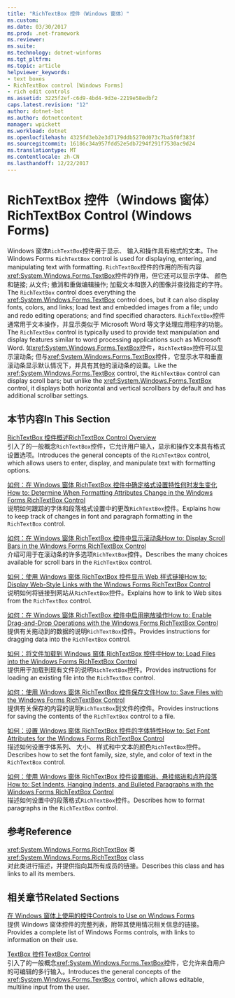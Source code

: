 ```yaml
---
title: "RichTextBox 控件（Windows 窗体）"
ms.custom: 
ms.date: 03/30/2017
ms.prod: .net-framework
ms.reviewer: 
ms.suite: 
ms.technology: dotnet-winforms
ms.tgt_pltfrm: 
ms.topic: article
helpviewer_keywords:
- text boxes
- RichTextBox control [Windows Forms]
- rich edit controls
ms.assetid: 3225f2ef-c6d9-4bd4-9d3e-2219e58edbf2
caps.latest.revision: "12"
author: dotnet-bot
ms.author: dotnetcontent
manager: wpickett
ms.workload: dotnet
ms.openlocfilehash: 4325fd3eb2e3d7179ddb5270d073c7ba5f0f383f
ms.sourcegitcommit: 16186c34a957fdd52e5db7294f291f7530ac9d24
ms.translationtype: MT
ms.contentlocale: zh-CN
ms.lasthandoff: 12/22/2017
---
```

# <a name="richtextbox-control-windows-forms"></a><span data-ttu-id="b54f6-102">RichTextBox 控件（Windows 窗体）</span><span class="sxs-lookup"><span data-stu-id="b54f6-102">RichTextBox Control (Windows Forms)</span></span>
<span data-ttu-id="b54f6-103">Windows 窗体`RichTextBox`控件用于显示、 输入和操作具有格式的文本。</span><span class="sxs-lookup"><span data-stu-id="b54f6-103">The Windows Forms `RichTextBox` control is used for displaying, entering, and manipulating text with formatting.</span></span> <span data-ttu-id="b54f6-104">`RichTextBox`控件的作用的所有内容<xref:System.Windows.Forms.TextBox>控件的作用，但它还可以显示字体、 颜色和链接; 从文件; 撤消和重做编辑操作; 加载文本和嵌入的图像并查找指定的字符。</span><span class="sxs-lookup"><span data-stu-id="b54f6-104">The `RichTextBox` control does everything the <xref:System.Windows.Forms.TextBox> control does, but it can also display fonts, colors, and links; load text and embedded images from a file; undo and redo editing operations; and find specified characters.</span></span> <span data-ttu-id="b54f6-105">`RichTextBox`控件通常用于文本操作，并显示类似于 Microsoft Word 等文字处理应用程序的功能。</span><span class="sxs-lookup"><span data-stu-id="b54f6-105">The `RichTextBox` control is typically used to provide text manipulation and display features similar to word processing applications such as Microsoft Word.</span></span> <span data-ttu-id="b54f6-106">如<xref:System.Windows.Forms.TextBox>控件，`RichTextBox`控件可以显示滚动条; 但与<xref:System.Windows.Forms.TextBox>控件，它显示水平和垂直滚动条显示默认情况下，并具有其他的滚动条的设置。</span><span class="sxs-lookup"><span data-stu-id="b54f6-106">Like the <xref:System.Windows.Forms.TextBox> control, the `RichTextBox` control can display scroll bars; but unlike the <xref:System.Windows.Forms.TextBox> control, it displays both horizontal and vertical scrollbars by default and has additional scrollbar settings.</span></span>  
  
## <a name="in-this-section"></a><span data-ttu-id="b54f6-107">本节内容</span><span class="sxs-lookup"><span data-stu-id="b54f6-107">In This Section</span></span>  
 [<span data-ttu-id="b54f6-108">RichTextBox 控件概述</span><span class="sxs-lookup"><span data-stu-id="b54f6-108">RichTextBox Control Overview</span></span>](../../../../docs/framework/winforms/controls/richtextbox-control-overview-windows-forms.md)  
 <span data-ttu-id="b54f6-109">引入了的一般概念`RichTextBox`控件，它允许用户输入，显示和操作文本具有格式设置选项。</span><span class="sxs-lookup"><span data-stu-id="b54f6-109">Introduces the general concepts of the `RichTextBox` control, which allows users to enter, display, and manipulate text with formatting options.</span></span>  
  
 [<span data-ttu-id="b54f6-110">如何：在 Windows 窗体 RichTextBox 控件中确定格式设置特性何时发生变化</span><span class="sxs-lookup"><span data-stu-id="b54f6-110">How to: Determine When Formatting Attributes Change in the Windows Forms RichTextBox Control</span></span>](../../../../docs/framework/winforms/controls/determine-when-formatting-attributes-change-wf-richtextbox-control.md)  
 <span data-ttu-id="b54f6-111">说明如何跟踪的字体和段落格式设置中的更改`RichTextBox`控件。</span><span class="sxs-lookup"><span data-stu-id="b54f6-111">Explains how to keep track of changes in font and paragraph formatting in the `RichTextBox` control.</span></span>  
  
 [<span data-ttu-id="b54f6-112">如何：在 Windows 窗体 RichTextBox 控件中显示滚动条</span><span class="sxs-lookup"><span data-stu-id="b54f6-112">How to: Display Scroll Bars in the Windows Forms RichTextBox Control</span></span>](../../../../docs/framework/winforms/controls/how-to-display-scroll-bars-in-the-windows-forms-richtextbox-control.md)  
 <span data-ttu-id="b54f6-113">介绍可用于在滚动条的许多选项`RichTextBox`控件。</span><span class="sxs-lookup"><span data-stu-id="b54f6-113">Describes the many choices available for scroll bars in the `RichTextBox` control.</span></span>  
  
 [<span data-ttu-id="b54f6-114">如何：使用 Windows 窗体 RichTextBox 控件显示 Web 样式链接</span><span class="sxs-lookup"><span data-stu-id="b54f6-114">How to: Display Web-Style Links with the Windows Forms RichTextBox Control</span></span>](../../../../docs/framework/winforms/controls/how-to-display-web-style-links-with-the-windows-forms-richtextbox-control.md)  
 <span data-ttu-id="b54f6-115">说明如何将链接到网站从`RichTextBox`控件。</span><span class="sxs-lookup"><span data-stu-id="b54f6-115">Explains how to link to Web sites from the `RichTextBox` control.</span></span>  
  
 [<span data-ttu-id="b54f6-116">如何：在 Windows 窗体 RichTextBox 控件中启用拖放操作</span><span class="sxs-lookup"><span data-stu-id="b54f6-116">How to: Enable Drag-and-Drop Operations with the Windows Forms RichTextBox Control</span></span>](../../../../docs/framework/winforms/controls/enable-drag-and-drop-operations-with-wf-richtextbox-control.md)  
 <span data-ttu-id="b54f6-117">提供有关拖动到的数据的说明`RichTextBox`控件。</span><span class="sxs-lookup"><span data-stu-id="b54f6-117">Provides instructions for dragging data into the `RichTextBox` control.</span></span>  
  
 [<span data-ttu-id="b54f6-118">如何：将文件加载到 Windows 窗体 RichTextBox 控件中</span><span class="sxs-lookup"><span data-stu-id="b54f6-118">How to: Load Files into the Windows Forms RichTextBox Control</span></span>](../../../../docs/framework/winforms/controls/how-to-load-files-into-the-windows-forms-richtextbox-control.md)  
 <span data-ttu-id="b54f6-119">提供用于加载到现有文件的说明`RichTextBox`控件。</span><span class="sxs-lookup"><span data-stu-id="b54f6-119">Provides instructions for loading an existing file into the `RichTextBox` control.</span></span>  
  
 [<span data-ttu-id="b54f6-120">如何：使用 Windows 窗体 RichTextBox 控件保存文件</span><span class="sxs-lookup"><span data-stu-id="b54f6-120">How to: Save Files with the Windows Forms RichTextBox Control</span></span>](../../../../docs/framework/winforms/controls/how-to-save-files-with-the-windows-forms-richtextbox-control.md)  
 <span data-ttu-id="b54f6-121">提供有关保存的内容的说明`RichTextBox`到文件的控件。</span><span class="sxs-lookup"><span data-stu-id="b54f6-121">Provides instructions for saving the contents of the `RichTextBox` control to a file.</span></span>  
  
 [<span data-ttu-id="b54f6-122">如何：设置 Windows 窗体 RichTextBox 控件的字体特性</span><span class="sxs-lookup"><span data-stu-id="b54f6-122">How to: Set Font Attributes for the Windows Forms RichTextBox Control</span></span>](../../../../docs/framework/winforms/controls/how-to-set-font-attributes-for-the-windows-forms-richtextbox-control.md)  
 <span data-ttu-id="b54f6-123">描述如何设置字体系列、 大小、 样式和中文本的颜色`RichTextBox`控件。</span><span class="sxs-lookup"><span data-stu-id="b54f6-123">Describes how to set the font family, size, style, and color of text in the `RichTextBox` control.</span></span>  
  
 [<span data-ttu-id="b54f6-124">如何：使用 Windows 窗体 RichTextBox 控件设置缩进、悬挂缩进和点符段落</span><span class="sxs-lookup"><span data-stu-id="b54f6-124">How to: Set Indents, Hanging Indents, and Bulleted Paragraphs with the Windows Forms RichTextBox Control</span></span>](../../../../docs/framework/winforms/controls/set-indents-hanging-indents-bulleted-paragraphs-with-wf-richtextbox.md)  
 <span data-ttu-id="b54f6-125">描述如何设置中的段落格式`RichTextBox`控件。</span><span class="sxs-lookup"><span data-stu-id="b54f6-125">Describes how to format paragraphs in the `RichTextBox` control.</span></span>  
  
## <a name="reference"></a><span data-ttu-id="b54f6-126">参考</span><span class="sxs-lookup"><span data-stu-id="b54f6-126">Reference</span></span>  
 <span data-ttu-id="b54f6-127"><xref:System.Windows.Forms.RichTextBox> 类</span><span class="sxs-lookup"><span data-stu-id="b54f6-127"><xref:System.Windows.Forms.RichTextBox> class</span></span>  
 <span data-ttu-id="b54f6-128">对此类进行描述，并提供指向其所有成员的链接。</span><span class="sxs-lookup"><span data-stu-id="b54f6-128">Describes this class and has links to all its members.</span></span>  
  
## <a name="related-sections"></a><span data-ttu-id="b54f6-129">相关章节</span><span class="sxs-lookup"><span data-stu-id="b54f6-129">Related Sections</span></span>  
 [<span data-ttu-id="b54f6-130">在 Windows 窗体上使用的控件</span><span class="sxs-lookup"><span data-stu-id="b54f6-130">Controls to Use on Windows Forms</span></span>](../../../../docs/framework/winforms/controls/controls-to-use-on-windows-forms.md)  
 <span data-ttu-id="b54f6-131">提供 Windows 窗体控件的完整列表，附带其使用情况相关信息的链接。</span><span class="sxs-lookup"><span data-stu-id="b54f6-131">Provides a complete list of Windows Forms controls, with links to information on their use.</span></span>  
  
 [<span data-ttu-id="b54f6-132">TextBox 控件</span><span class="sxs-lookup"><span data-stu-id="b54f6-132">TextBox Control</span></span>](../../../../docs/framework/winforms/controls/textbox-control-windows-forms.md)  
 <span data-ttu-id="b54f6-133">引入了的一般概念<xref:System.Windows.Forms.TextBox>控件，它允许来自用户的可编辑的多行输入。</span><span class="sxs-lookup"><span data-stu-id="b54f6-133">Introduces the general concepts of the <xref:System.Windows.Forms.TextBox> control, which allows editable, multiline input from the user.</span></span>
